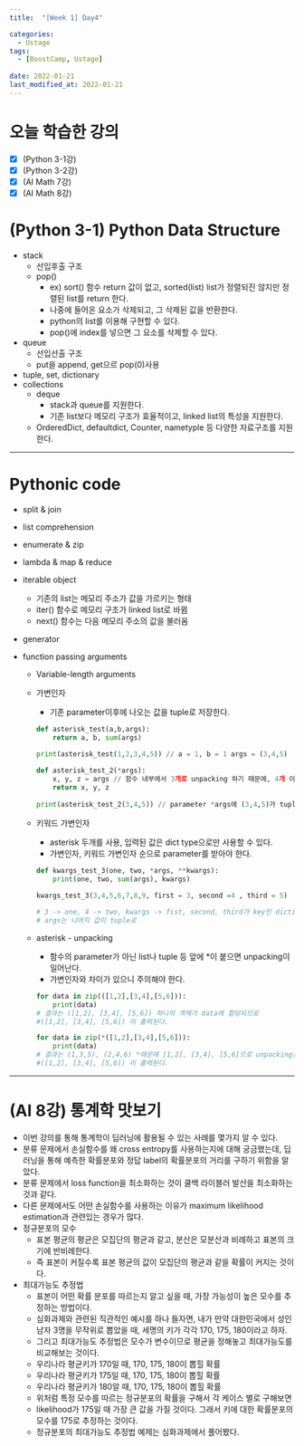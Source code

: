 ```yaml
---
title:  "[Week 1] Day4"

categories:
  - Ustage
tags:
  - [BoostCamp, Ustage]
 
date: 2022-01-21
last_modified_at: 2022-01-21
---
```


# 오늘 학습한 강의

- [x] (Python 3-1강) 
- [x] (Python 3-2강)
- [x] (AI Math 7강)
- [x] (AI Math 8강)

# (Python 3-1) Python Data Structure

* stack
  * 선입후출 구조
  * pop()
    * ex) sort() 함수 return 값이 없고, sorted(list) list가 정렬되진 않지만 정렬된 list를 return 한다.
    * 나중에 들어온 요소가 삭제되고, 그 삭제된 값을 반환한다.
    * python의 list를 이용해 구현할 수 있다.
    * pop()에 index를 넣으면 그 요소를 삭제할 수 있다.
* queue
  * 선입선출 구조
  * put을 append, get으르 pop(0)사용
* tuple, set, dictionary
* collections
  * deque
    * stack과 queue를 지원한다.
    * 기존 list보다 메모리 구조가 효율적이고, linked list의 특성을 지원한다.
  * OrderedDict, defaultdict, Counter, nametyple 등 다양한 자료구조를 지원한다.

---

# Pythonic code

* split & join

* list comprehension

* enumerate & zip

* lambda & map & reduce

* iterable object

  * 기존의 list는 메모리 주소가 값을 가르키는 형태
  * iter() 함수로 메모리 구조가 linked list로 바뀜
  * next() 함수는 다음 메모리 주소의 값을 불러옴

* generator

* function passing arguments

  * Variable-length arguments

  * 가변인자

    * 기존 parameter이후에 나오는 값을 tuple로 저장한다.

    ```python
    def asterisk_test(a,b,args):
    	return a, b, sum(args)
    	
    print(asterisk_test(1,2,3,4,5)) // a = 1, b = 1 args = (3,4,5)
    ```

    ```python
    def asterisk_test_2(*args):
    	x, y, z = args // 함수 내부에서 3개로 unpacking 하기 때문에, 4개 이상 받으면 error
    	return x, y, z 
    	
    print(asterisk_test_2(3,4,5)) // parameter *args에 (3,4,5)가 tuple로 저장
    ```

  * 키워드 가변인자

    * asterisk 두개를 사용, 입력된 값은 dict type으로만 사용할 수 있다.
    * 가변인자, 키워드 가변인자 순으로 parameter를 받아야 한다.

    ```python
    def kwargs_test_3(one, two, *args, **kwargs):
    	print(one, two, sum(args), kwargs)
    	
    kwargs_test_3(3,4,5,6,7,8,9, first = 3, second =4 , third = 5)
    
    # 3 -> one, 4 -> two, kwargs -> fist, second, third가 key인 dictionary
    # args는 나머지 값이 tuple로
    ```

  * asterisk - unpacking

    * 함수의 parameter가 아닌 list나 tuple 등 앞에 *이 붙으면 unpacking이 일어난다.
    * 가변인자와 차이가 있으니 주의해야 한다.

    ```python
    for data in zip(([1,2],[3,4],[5,6])):
    	print(data)
    # 결과는 ([1,2], [3,4], [5,6]) 하나의 객체가 data에 할당되므로
    #([1,2], [3,4], [5,6]) 이 출력된다.
    
    for data in zip(*([1,2],[3,4],[5,6])):
    	print(data)
    # 결과는 (1,3,5), (2,4,6) *때문에 [1,2], [3,4], [5,6]으로 unpacking된 후 zip
    #([1,2], [3,4], [5,6]) 이 출력된다.
    ```

---

# (AI 8강) 통계학 맛보기

* 이번 강의를 통해 통계학이 딥러닝에 활용될 수 있는 사례를 몇가지 알 수 있다.
* 분류 문제에서 손실함수를 왜 cross entropy를 사용하는지에 대해 궁금했는데, 딥러닝을 통해 예측한 확률분포와 정답 label의 확률분포의 거리를 구하기 위함을 알았다.
* 분류 문제에서 loss function을 최소화하는 것이 쿨백 라이블러 발산을 최소화하는 것과 같다.
* 다른 문제에서도 어떤 손실함수를 사용하는 이유가 maximum likelihood  estimation과 관련있는 경우가 많다.
* 정규분포의 모수
  * 표본 평균의 평균은 모집단의 평균과 같고, 분산은 모분산과 비례하고 표본의 크기에 반비례한다.
  * 즉 표본이 커질수록 표본 평균의 값이 모집단의 평균과 같을 확률이 커지는 것이다.
* 최대가능도 추정법
  * 표본이 어떤 확률 분포를 따르는지 알고 싶을 때, 가장 가능성이 높은 모수를 추정하는 방법이다.
  * 심화과제와 관련된 직관적인 예시를 하나 들자면, 내가 만약 대한민국에서 성인 남자 3명을 무작위로 뽑았을 때, 세명의 키가 각각 170, 175, 180이라고 하자.
  * 그리고 최대가능도 추정법은 모수가 변수이므로 평균을 정해놓고 최대가능도를 비교해보는 것이다.
  * 우리나라 평균키가 170일 때, 170, 175, 180이 뽑힐 확률
  * 우리나라 평균키가 175일 때, 170, 175, 180이 뽑힐 확률
  * 우리나라 평균키가 180알 때, 170, 175, 180이 뽑힐 확률
  * 위처럼 특정 모수를 따르는 정규분포의 확률을 구해서 각 케이스 별로 구해보면
  * likelihood가 175일 때 가장 큰 값을 가질 것이다. 그래서 키에 대한 확률분포의 모수를 175로 추정하는 것이다.
  * 정규분포의 최대가능도 추정법 예제는 심화과제에서 풀어봤다. 